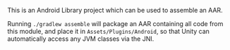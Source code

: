 This is an Android Library project which can be used to assemble an AAR.

Running `./gradlew assemble` will package an AAR containing all code from this module, and place it
in `Assets/Plugins/Android`, so that Unity can automatically access any JVM classes via the JNI.
